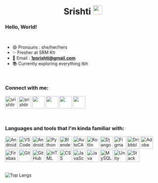 <h1 align="center">Srishti <img src="https://img.icons8.com/color/2x/instagram-verification-badge.png" height="30" width="30">
</h1>

### Hello, World!

<br>

- :smile: Pronouns : she/her/hers
- :sparkles: Fresher at SRM Ktr
- :e-mail: Email : <a href="mailto:1psrishti@gmail.com" target="blank">**1psrishti@gmail.com**</a>
- :books: Currently exploring everything tbh

<br>

### Connect with me:

<p  align="left">

<a  href="https://linkedin.com/in/srishtirawat2002"  target="blank">
<img  align="center"  src="https://img.icons8.com/doodle/2x/linkedin.png"  alt="srishtirawat2002"  height="40"  width="40"  /></a>
<a  href="https://www.instagram.com/_srishtayyy_"  target="blank">
<img  align="center"  src="https://img.icons8.com/dusk/2x/instagram-new.png"  alt="srishtirawat2002"  height="40"  width="40"  /></a>
<a href="mailto:1psrishti@gmail.com" target="blank">
<img  align="center"  src="https://img.icons8.com/doodle/2x/gmail.png"  height="40"  width="40"  /></a>
<a  href="https://dribbble.com/1psrishti"  target="blank">
<img  align="center"  src="https://img.icons8.com/doodle/2x/dribbble-old-logo.png"  height="40"  width="40"  /></a>
<a  href="https://www.behance.net/srishtirawat1"  target="blank">
<img  align="center"  src="https://img.icons8.com/doodle/2x/behance--v1.png"  height="40"  width="40"  /></a>
<a  href="https://codepen.io/1psrishti"  target="blank">
<img  align="center"  src="https://img.icons8.com/color/2x/codepen.png"  height="40"  width="40"  /></a>

</p>

<br>

### Languages and tools that I'm kinda familiar with:

<p  align="left">

<img src="https://img.icons8.com/plasticine/2x/android-os.png"  alt="Android"  width="40"  height="40"/>    
<img src="https://img.icons8.com/plasticine/2x/visual-studio-code-2019.png"  alt="VSCode"  width="40"  height="40"/>
<img src="https://static.wikia.nocookie.net/logopedia/images/e/ed/Android_Studio_2019.png/revision/latest/scale-to-width-down/340?cb=20200605162922" alt="Android Studio" width="40"  height="40"/>
<img src="https://img.icons8.com/color/2x/python.png"  alt="Python"  width="40"  height="40"/>   
<img src="https://img.icons8.com/color/2x/blender-3d.png"  alt="Blender"  width="40"  height="40"/>    
<img src="https://img.icons8.com/color/2x/autodesk-autocad.png"  alt="AutoCAD"  width="40"  height="40"/>    
<img src="https://img.icons8.com/color/2x/kotlin.png"  alt="Kotlin"  width="40"  height="40"/>  
<img  src="https://img.icons8.com/color/2x/fa314a/django.png"  alt="Django"  width="40"  height="40"/> 
<img src="https://www.vectorlogo.zone/logos/figma/figma-icon.svg"  alt="Figma"  width="40"  height="40"/>    
<img src="https://img.icons8.com/dusk/2x/dribbble.png"  alt="Dribbble"  width="40"  height="40"/>    
<img src="https://img.icons8.com/color/2x/adobe-xd.png"  alt="Adobe XD"  width="40"  height="40"/>    
<img src="https://img.icons8.com/color/2x/firebase.png"  alt="Firebase"  width="40"  height="40"/>    
<img src="https://img.icons8.com/color/2x/git.png"  alt="Git"  width="40"  height="40"/>    
<img src="https://img.icons8.com/fluent/2x/github.png"  alt="GitHub"  width="40"  height="40"/>
<img src="https://img.icons8.com/color/2x/html-5.png"  alt="HTML"  width="40"  height="40"/>
<img src="https://img.icons8.com/color/2x/css3.png"  alt="CSS"  width="40"  height="40"/>    
<img src="https://img.icons8.com/color/2x/javascript-logo-1.png"  alt="JavaScript"  width="40"  height="40"/>    
<img src="https://img.icons8.com/color/2x/java-coffee-cup-logo.png"  alt="Java"  width="40"  height="40"/>      
<img src="https://devicons.github.io/devicon/devicon.git/icons/mysql/mysql-original-wordmark.svg"  alt="MySQL"  width="40"  height="40"/>    
<img src="https://img.icons8.com/fluent/2x/unity.png"  alt="Unity 3D"  width="40"  height="40"/>    
<img src="https://img.icons8.com/color/2x/stackoverflow.png"  alt="Stack Overflow"  width="40"  height="40"/>    


<br>
<br>


![Top Langs](https://github-readme-stats.vercel.app/api/top-langs/?username=1psrishti&bg_color=120,20232a,6549c2&title_color=73CFFE&text_color=fff&layout=compact)
